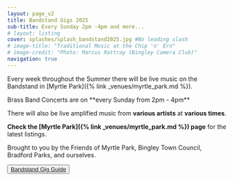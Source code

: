 ```yaml
---
layout: page_v2
title: Bandstand Gigs 2025
sub-title: Every Sunday 2pm -4pm and more...
# layout: listing
cover: splashes/splash_bandstand2025.jpg #No leading slash
# image-title: "Traditional Music at the Chip 'n' Ern" 
# image-credit: "Photo: Marcus Rattray (Bingley Camera Club)"
navigation: true
---
```


Every week throughout the Summer there will be live music on the Bandstand in [Myrtle Park]({% link _venues/myrtle_park.md %}). 

<div class="row g-0">
<div class="col-md-8" markdown="1">
Brass Band Concerts are on **every Sunday from 2pm - 4pm**

There will also be live amplified music from **various artists** at **various times**.

**Check the [Myrtle Park]({% link _venues/myrtle_park.md %}) page** for the latest listings.

Brought to you by the Friends of Myrtle Park, Bingley Town Council, Bradford Parks, and ourselves. 
</div>

<div class="col-md-3 offset-md-1">
<div markdown="1">
<p class="membership">
    <button type="button" class="btn btn-light p-4">
        <a href="{{site.url}}/venues/myrtle_park" target="_blank" rel="noopener noreferrer">Bandstand Gig Guide<i class="fa fa-external-link" aria-hidden="true"></i></a>
    </button>
</p>
</div>
</div>

</div>


